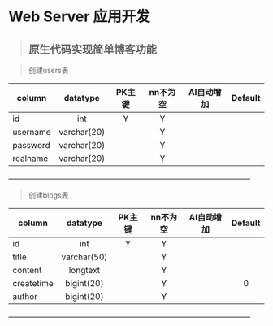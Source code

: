 # Web Server 应用开发

>## 原生代码实现简单博客功能

> 创建users表

| column        | datatype    |  PK主键      | nn不为空 | AI自动增加        | Default |
| --------      | :-----:     | :----:      | :----:   | :----:           | :----:  |
| id            |int          |   Y         |  Y       |                  |         |
| username      | varchar(20) |             |  Y       |                  |         |
| password      | varchar(20) |             |  Y       |                  |         |
| realname      | varchar(20) |             |  Y       |                  |         |
——————————————————————————————————


> 创建blogs表

| column        | datatype    |  PK主键      | nn不为空 | AI自动增加       | Default |
| --------      | :-----:     | :----:      | :----:   | :----:           | :----:  |
| id            |int          |   Y         |  Y       |                  |         |
| title      | varchar(50) |             |  Y       |                  |         |
| content      | longtext|             |  Y       |                  |         |
| createtime      | bigint(20) |             |  Y       |                  |     0    |
| author      | bigint(20) |             |  Y       |                  |         |
——————————————————————————————————